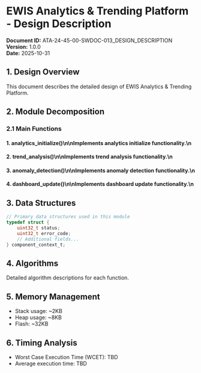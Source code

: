 # EWIS Analytics & Trending Platform - Design Description

**Document ID:** ATA-24-45-00-SWDOC-013_DESIGN_DESCRIPTION  
**Version:** 1.0.0  
**Date:** 2025-10-31

## 1. Design Overview

This document describes the detailed design of EWIS Analytics & Trending Platform.

## 2. Module Decomposition

### 2.1 Main Functions

#### 1. analytics_initialize()\n\nImplements analytics initialize functionality.\n
#### 2. trend_analysis()\n\nImplements trend analysis functionality.\n
#### 3. anomaly_detection()\n\nImplements anomaly detection functionality.\n
#### 4. dashboard_update()\n\nImplements dashboard update functionality.\n

## 3. Data Structures

```c
// Primary data structures used in this module
typedef struct {
    uint32_t status;
    uint32_t error_code;
    // Additional fields...
} component_context_t;
```

## 4. Algorithms

Detailed algorithm descriptions for each function.

## 5. Memory Management

- Stack usage: ~2KB
- Heap usage: ~8KB
- Flash: ~32KB

## 6. Timing Analysis

- Worst Case Execution Time (WCET): TBD
- Average execution time: TBD
